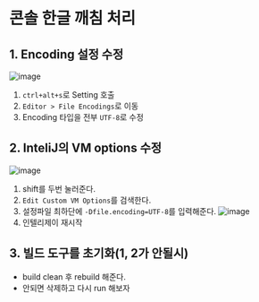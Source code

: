 # 콘솔 한글 깨침 처리

## 1. Encoding 설정 수정

![image](https://user-images.githubusercontent.com/87891581/148067609-a7d3dc69-7421-4e0e-84c5-712e8187f614.png)

1. `ctrl+alt+s`로 Setting 호출
2. `Editor > File Encodings`로 이동
3. Encoding 타입을 전부 `UTF-8`로 수정

## 2. InteliJ의 VM options 수정

![image](https://user-images.githubusercontent.com/87891581/148067965-fe38bec2-e950-4eac-9231-08364e44f680.png)

1. shift를 두번 눌러준다.
2. `Edit Custom VM Options`를 검색한다.
3. 설정파일 최하단에 `-Dfile.encoding=UTF-8`를 입력해준다.
   ![image](https://user-images.githubusercontent.com/87891581/148068175-d0911ac0-faf9-4366-93c1-633553888633.png)
4. 인텔리제이 재시작

## 3. 빌드 도구를 초기화(1, 2가 안될시)

- build clean 후 rebuild 해준다.
- 안되면 삭제하고 다시 run 해보자
